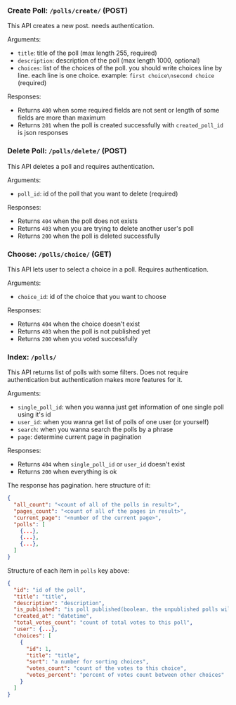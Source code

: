 ### Create Poll: `/polls/create/` (POST)
This API creates a new post. needs authentication.

Arguments:
- `title`: title of the poll (max length 255, required)
- `description`: description of the poll (max length 1000, optional)
- `choices`: list of the choices of the poll. you should write choices line by line. each line is one choice. example: `first choice\nsecond choice` (required)

Responses:
- Returns `400` when some required fields are not sent or length of some fields are more than maximum
- Returns `201` when the poll is created successfully with `created_poll_id` is json responses

### Delete Poll: `/polls/delete/` (POST)
This API deletes a poll and requires authentication.

Arguments:
- `poll_id`: id of the poll that you want to delete (required)

Responses:
- Returns `404` when the poll does not exists
- Returns `403` when you are trying to delete another user's poll
- Returns `200` when the poll is deleted successfully

### Choose: `/polls/choice/` (GET)
This API lets user to select a choice in a poll.
Requires authentication.

Arguments:
- `choice_id`: id of the choice that you want to choose

Responses:
- Returns `404` when the choice doesn't exist
- Returns `403` when the poll is not published yet
- Returns `200` when you voted successfully

### Index: `/polls/`
This API returns list of polls with some filters.
Does not require authentication but authentication makes more features for it.

Arguments:
- `single_poll_id`: when you wanna just get information of one single poll using it's id
- `user_id`: when you wanna get list of polls of one user (or yourself)
- `search`: when you wanna search the polls by a phrase
- `page`: determine current page in pagination

Responses:
- Returns `404` when `single_poll_id` or `user_id` doesn't exist
- Returns `200` when everything is ok

The response has pagination. here structure of it:

```json
{
  "all_count": "<count of all of the polls in result>",
  "pages_count": "<count of all of the pages in result>",
  "current_page": "<number of the current page>",
  "polls": [
    {...},
    {...},
    {...},
  ]
}
```

Structure of each item in `polls` key above:

```json
{
  "id": "id of the poll",
  "title": "title",
  "description": "description",
  "is_published": "is poll published(boolean, the unpublished polls will be showed to only owner of them)",
  "created_at": "datetime",
  "total_votes_count": "count of total votes to this poll",
  "user": {...},
  "choices": [
    {
      "id": 1,
      "title": "title",
      "sort": "a number for sorting choices",
      "votes_count": "count of the votes to this choice",
      "votes_percent": "percent of votes count between other choices"
    }
  ]
}
```
